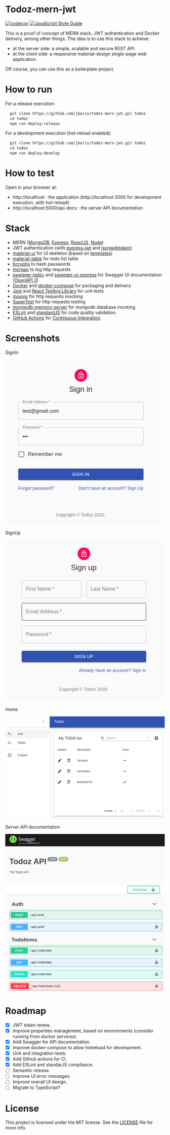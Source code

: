 # Todoz-mern-jwt
[![codecov](https://codecov.io/gh/jbaris/todoz-mern-jwt/branch/master/graph/badge.svg)](https://codecov.io/gh/jbaris/todoz-mern-jwt)
[![JavaScript Style Guide](https://img.shields.io/badge/code_style-standard-brightgreen.svg)](https://standardjs.com)

This is a proof of concept of MERN stack, JWT authentication and Docker delivery, among other things. The idea is to use this stack to achieve:
- at the server side: a simple, scalable and secure REST API.
- at the client side: a responsive material-design single-page web application.

Off course, you can use this as a boilerplate project.

# How to run
For a release execution:
```
  git clone https://github.com/jbaris/todoz-mern-jwt.git todoz
  cd todoz
  npm run deploy:release
```
For a development execution (hot-reload enabled):
```
  git clone https://github.com/jbaris/todoz-mern-jwt.git todoz
  cd todoz
  npm run deploy:develop
```

# How to test
Open in your browser at:
- http://localhost : the application (http://localhost:3000 for development execution, with hot-reload)
- http://localhost:5000/api-docs : the server API documentation

# Stack
- MERN ([MongoDB](https://www.mongodb.com/), [Express](https://expressjs.com/), [ReactJS](https://reactjs.org/), [Node](https://nodejs.org/en/))
- JWT authentication (with [express-jwt](https://github.com/auth0/express-jwt#readme) and [jsonwebtoken](https://github.com/auth0/node-jsonwebtoken#readme))
- [material-ui](https://material-ui.com/) for UI skeleton (based on [templates](https://material-ui.com/getting-started/templates/#react-templates))
- [material-table](https://material-table.com) for todo list table
- [bcryptjs](https://github.com/dcodeIO/bcrypt.js#readme) to hash passwords
- [morgan](https://github.com/expressjs/morgan#readme) to log http requests
- [swagger-jsdoc](https://github.com/Surnet/swagger-jsdoc#swagger-jsdoc) and [swagger-ui-express](https://github.com/scottie1984/swagger-ui-express#swagger-ui-express) for Swagger UI documentation ([OpenAPI 3](https://github.com/OAI/OpenAPI-Specification/blob/master/versions/3.0.0.md))
- [Docker](https://www.docker.com/) and [docker-compose](https://docs.docker.com/compose/) for packaging and delivery
- [Jest](https://jestjs.io/) and [React Testing Library](https://github.com/testing-library/react-testing-library#readme) for unit tests
- [moxios](https://github.com/axios/moxios#readme) for http requests mocking
- [SuperTest](https://github.com/visionmedia/supertest#readme) for http requests testing
- [mongodb-memory-server](https://github.com/nodkz/mongodb-memory-server#readme) for mongodb database mocking
- [ESLint](https://eslint.org/) and [standardJS](https://standardjs.com/) for code quality validation.
- [GitHub Actions](https://github.com/features/actions) for [Continuous Integration](https://martinfowler.com/articles/continuousIntegration.html).

# Screenshots

SignIn

![SignIn](https://raw.githubusercontent.com/jbaris/site-images/master/todoz-mern-jwt/login.png)

SignUp

![SignUp](https://raw.githubusercontent.com/jbaris/site-images/master/todoz-mern-jwt/signup.png)

Home

![Home](https://raw.githubusercontent.com/jbaris/site-images/master/todoz-mern-jwt/todo-list.png)

Server API documentation

![ServerAPI](https://raw.githubusercontent.com/jbaris/site-images/master/todoz-mern-jwt/server-api-doc.png)

# Roadmap
- [x] JWT token renew.
- [x] Improve properties management, based on environments (consider running from docker services).
- [x] Add Swagger for API documentation.
- [x] Improve docker-compose to allow hotreload for development.
- [x] Unit and integration tests.
- [x] Add Github actions for CI.
- [x] Add ESLint and standarJS compliance.
- [ ] Semantic release.
- [ ] Improve UI error messages.
- [ ] Improve overall UI design.
- [ ] Migrate to TypeScript?

# License

This project is licensed under the MIT license. See the [LICENSE](LICENSE) file for more info.
